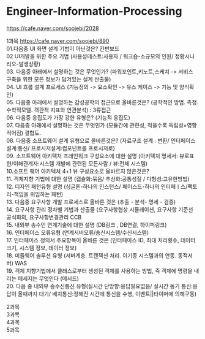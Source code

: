 # Engineer-Information-Processing
https://cafe.naver.com/soojebi/2028

1과목
https://cafe.naver.com/soojebi/890
<br>01.다음중 UI 화면 설계 기법이 아닌것은? 칸반보드
<br>02 UI개발을 위한 주요 기법 (사용성테스트:사용자 / 워크숍-소규모의 인원/ 정황시나리오-발생상황)
<br>03. 다음중 아래에서 설명하는 것은 무엇인가? (파워포인트,키노트,스케치 -> 서비스 구축을 위한 모든 정보가 담겨있는 설계 산출물)
<br>04. UI 흐름 설계 프로세스 (기능정의 -> 요소확인 -> 유스 케이스 -> 기능 및 양식확인)
<br>05. 다음중 아래에서 설명하는 감성공학의 접근으로 올바른것은? (공학적인 방법. 측정. 수학적모델. 객관적 지표와 연관분석) : 3류접근
<br>06. 다음중 응집도가 가장 강한 유형은? (기능적 응집도)
<br>07. 다음중 아래에서 설명하는 것은 무엇인가 (모듈간에 관련성, 적을수록 독립성=영향적어짐) 결합도.
<br>08. 다음중 소프트웨어 설계 유형으로 올바른것은? (자료구조 설계 : 변환/ 인터페이스설계:통신/ 프로시저설계:컴포넌트를 프로시저로)
<br>09. 소프트웨어 아키텍처 프레인워크 구성요소에 대한 설명 (아키텍처 명세서: 뷰로표현/이해관계자:시스템 개발에 관련된 모든사람 / 뷰:전체 시스템)
<br>10.소프트 웨어 아키텍처 4+1 뷰 구성요소로 올바르지 않은것은?
<br>11. 객체지향 기법에 대한 설명 (캡슐화:묶음/ 추상화:공통성질 / 다형성:고유한방법)
<br>12. 디자인 패턴유형 설명 (싱글톤-하나의 인스턴스/ 페이스드-하나의 인터페ㅣ스/팩토리-책임을 위임하는 패턴)
<br>13. 다음중 요구사항 개발 프로세스로 올바른 것은 (추출 - 분석- 명세 - 검증)
<br>14. 요구사항 관리 정차별 기법과 산출물 (요구사항협상 시뮬레이션, 요구사항 기준선 공식회의, 요구사항변경관리 CCB
<br>15. 내외부 송수인 연계기술에 대한 설명 (DB링크 , DB연결, 하이퍼링크)
<br>16. 인터페이스 오류유형 (연계서버오류/송신시스템/수신시스템)
<br>17. 인터페이스 정의서 주요항목이 올바른 것은 (인터페이스 ID, 최대 처리횟수, 데이터 크기, 시스템 정보, 데이터 정보)
<br>18. 미들웨어 솔루션 유형 (서버계층. 트랜잭션 처리. 이기종 시스템과의 연동. 동적서버) WAS
<br>19. 객체 지향기법에서 클래스로부터 생성된 객체를 사용하는 방법, 즉 객체에 명령을 내리는 메세지는 무엇인다 (메서드)
<br>20. 다음 중 내외부 송수신통신 유형(실시간 단방향:응답필요없음/ 실시간 동기 통신:응답이 올때까지 대기/ 배치통신:정해진 시간에 통신을 수행, 이벤트||타이머에 의해구동)
<p>
2과목
<br>
3과목
<br>
4과목
<br>
5과목
